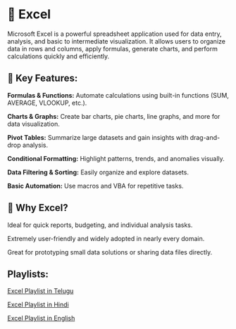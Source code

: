 # 📗 Excel 

Microsoft Excel is a powerful spreadsheet application used for data entry, analysis, and basic to intermediate visualization. It allows users to organize data in rows and columns, apply formulas, generate charts, and perform calculations quickly and efficiently.

## 🔧 Key Features:

**Formulas & Functions:** Automate calculations using built-in functions (SUM, AVERAGE, VLOOKUP, etc.).

**Charts & Graphs:** Create bar charts, pie charts, line graphs, and more for data visualization.

**Pivot Tables:** Summarize large datasets and gain insights with drag-and-drop analysis.

**Conditional Formatting:** Highlight patterns, trends, and anomalies visually.

**Data Filtering & Sorting:** Easily organize and explore datasets.

**Basic Automation:** Use macros and VBA for repetitive tasks.

## 📌 Why Excel?

Ideal for quick reports, budgeting, and individual analysis tasks.

Extremely user-friendly and widely adopted in nearly every domain.

Great for prototyping small data solutions or sharing data files directly.

## Playlists:

[Excel Playlist in Telugu](https://www.youtube.com/watch?v=8kDUlvsEA0M)

[Excel Playlist in Hindi](https://www.youtube.com/watch?v=5zEt1_Nkiio&list=PLOWRNl6YgsT79ezWdEhOjvK4D-cQfr7ys)

[Excel Playlist in English](https://www.youtube.com/watch?v=7QNgqq154gE)


